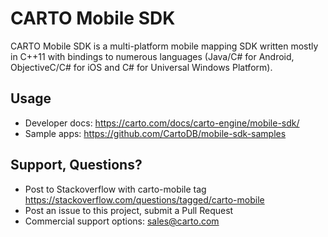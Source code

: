 # CARTO Mobile SDK 

CARTO Mobile SDK is a multi-platform mobile
mapping SDK written mostly in C++11 with bindings to numerous languages
(Java/C# for Android, ObjectiveC/C# for iOS and C# for Universal Windows Platform).


## Usage

* Developer docs: https://carto.com/docs/carto-engine/mobile-sdk/
* Sample apps: https://github.com/CartoDB/mobile-sdk-samples

## Support, Questions?

* Post to Stackoverflow with carto-mobile tag https://stackoverflow.com/questions/tagged/carto-mobile
* Post an issue to this project, submit a Pull Request
* Commercial support options: sales@carto.com
